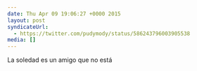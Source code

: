 ```yaml
---
date: Thu Apr 09 19:06:27 +0000 2015
layout: post
syndicateUrl:
  - https://twitter.com/pudymody/status/586243796003905538
media: []
---
```

La soledad es un amigo que no está

